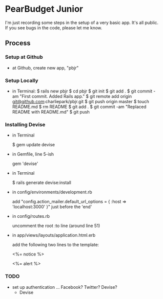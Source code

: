 # PearBudget Junior

I'm just recording some steps in the setup of a very basic app. It's all public. If you see bugs in the code, please let me know.


## Process

### Setup at Github
- at Github, create new app, "pbjr"

### Setup Locally
- in Terminal:
    $ rails new pbjr
    $ cd pbjr
    $ git init
    $ git add .
    $ git commit -am "First commit. Added Rails app."
    $ git remote add origin git@github.com:charliepark/pbjr.git
    $ git push origin master
    $ touch README.md
    $ rm README
    $ git add .
    $ git commit -am "Replaced README with README.md"
    $ git push

### Installing Devise

- in Terminal

    $ gem update devise

- in Gemfile, line 5-ish

    gem 'devise'

- in Terminal

    $ rails generate devise:install

- in config/environments/development.rb

  add "config.action_mailer.default_url_options = { :host => 'localhost:3000' }" just before the 'end'

- in config/routes.rb

	uncomment the root :to line (around line 51)

- in app/views/layouts/application.html.erb

  add the following two lines to the template:
	  <p class="notice"><%= notice %></p>
	  <p class="alert"><%= alert %></p>



### TODO

- set up authentication ... Facebook? Twitter? Devise?
  - Devise

